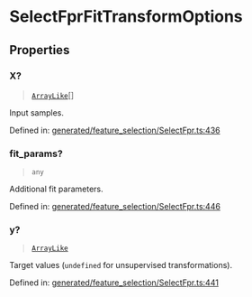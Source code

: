 # SelectFprFitTransformOptions

## Properties

### X?

> [`ArrayLike`](../types/ArrayLike.md)[]

Input samples.

Defined in:  [generated/feature\_selection/SelectFpr.ts:436](https://github.com/transitive-bullshit/scikit-learn-ts/blob/92ab806/packages/sklearn/src/generated/feature_selection/SelectFpr.ts#L436)

### fit\_params?

> `any`

Additional fit parameters.

Defined in:  [generated/feature\_selection/SelectFpr.ts:446](https://github.com/transitive-bullshit/scikit-learn-ts/blob/92ab806/packages/sklearn/src/generated/feature_selection/SelectFpr.ts#L446)

### y?

> [`ArrayLike`](../types/ArrayLike.md)

Target values (`undefined` for unsupervised transformations).

Defined in:  [generated/feature\_selection/SelectFpr.ts:441](https://github.com/transitive-bullshit/scikit-learn-ts/blob/92ab806/packages/sklearn/src/generated/feature_selection/SelectFpr.ts#L441)
